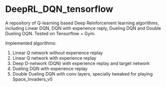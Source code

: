 # DeepRL_DQN_tensorflow
A repository of Q-learning based Deep Reinforcement learning algorithms, including Linear DQN, DQN with experience reply, Dueling DQN and Double Dueling DQN. Tested on Tensorflow + Gym.

Implemented algorithms: 

1) Linear Q network without experience replay
2) Linear Q network with experience replay
3) Deep D-network (DQN) with experience replay and target network
4) Dueling DQN with experience replay
5) Double Dueling DQN with conv layers, specially tweaked for playing Space_Invaders_v0
